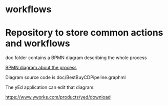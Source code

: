 # workflows

# Repository to store common actions and workflows

doc folder contains a BPMN diagram describing the whole process

[BPMN diagram about the process](doc/index.html)

Diagram source code is doc/BestBuyCDPipeline.graphml

The yEd application can edit that diagram:

https://www.yworks.com/products/yed/download

